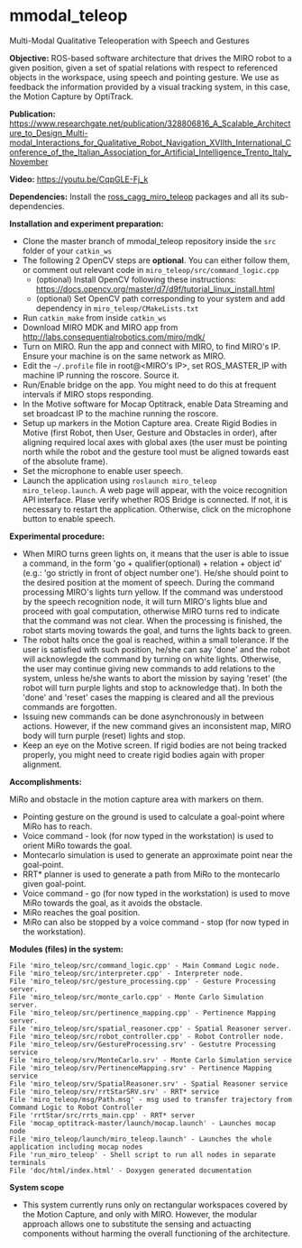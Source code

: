 # mmodal_teleop
Multi-Modal Qualitative Teleoperation with Speech and Gestures

**Objective:**
ROS-based software architecture that drives the MIRO robot to a given position, given a set of spatial relations with respect to referenced objects in the workspace, using speech and pointing gesture. We use as feedback the information provided by a visual tracking system, in this case, the Motion Capture by OptiTrack.

**Publication:**
https://www.researchgate.net/publication/328806816_A_Scalable_Architecture_to_Design_Multi-modal_Interactions_for_Qualitative_Robot_Navigation_XVIIth_International_Conference_of_the_Italian_Association_for_Artificial_Intelligence_Trento_Italy_November

**Video:**
https://youtu.be/CqpGLE-Fj_k

**Dependencies:**
Install the [ross_cagg_miro_teleop](https://github.com/EmaroLab/ros_cagg_miro_teleop) packages and all its sub-dependencies.

**Installation and experiment preparation:**
- Clone the master branch of mmodal_teleop repository inside the `src` folder of your `catkin_ws`
- The following 2 OpenCV steps are **optional**. You can either follow them, or comment out relevant code in `miro_teleop/src/command_logic.cpp`
    - (optional) Install OpenCV following these instructions: https://docs.opencv.org/master/d7/d9f/tutorial_linux_install.html
    - (optional) Set OpenCV path corresponding to your system and add dependency in `miro_teleop/CMakeLists.txt`
- Run `catkin_make` from inside `catkin_ws`
- Download MIRO MDK and MIRO app from http://labs.consequentialrobotics.com/miro/mdk/
- Turn on MIRO. Run the app and connect with MIRO, to find MIRO's IP. Ensure your machine is on the same network as MIRO.
- Edit the `~/.profile` file in root@<MIRO's IP>, set ROS_MASTER_IP with machine IP running the roscore. Source it.
- Run/Enable bridge on the app. You might need to do this at frequent intervals if MIRO stops responding.
- In the Motive software for Mocap Optitrack, enable Data Streaming and set broadcast IP to the machine running the roscore.
- Setup up markers in the Motion Capture area. Create Rigid Bodies in Motive (first Robot, then User, Gesture and Obstacles in order), after aligning required local axes with global axes (the user must be pointing north while the robot and the gesture tool must be aligned towards east of the absolute frame).
- Set the microphone to enable user speech.
- Launch the application using `roslaunch miro_teleop miro_teleop.launch`. A web page will appear, with the voice recognition API interface. Plase verify whether ROS Bridge is connected. If not, it is necessary to restart the application. Otherwise, click on the microphone button to enable speech.

**Experimental procedure:**
- When MIRO turns green lights on, it means that the user is able to issue a command, in the form 'go + qualifier(optional) + relation + object id' (e.g.: 'go strictly in front of object number one'). He/she should point to the desired position at the moment of speech. During the command processing MIRO's lights turn yellow. If the command was understood by the speech recognition node, it will turn MIRO's lights blue and proceed with goal computation, otherwise MIRO turns red to indicate that the command was not clear. When the processing is finished, the robot starts moving towards the goal, and turns the lights back to green.
- The robot halts once the goal is reached, within a small tolerance. If the user is satisfied with such position, he/she can say 'done' and the robot will acknowlegde the command by turning on white lights. Otherwise, the user may continue giving new commands to add relations to the system, unless he/she wants to abort the mission by saying 'reset' (the robot will turn purple lights and stop to acknowledge that). In both the 'done' and 'reset' cases the mapping is cleared and all the previous commands are forgotten.
- Issuing new commands can be done asynchronously in between actions. However, if the new command gives an inconsistent map, MIRO body will turn purple (reset) lights and stop.
- Keep an eye on the Motive screen. If rigid bodies are not being tracked properly, you might need to create rigid bodies again with proper alignment.


**Accomplishments:**

MiRo and obstacle in the motion capture area with markers on them.

- Pointing gesture on the ground is used to calculate a goal-point where MiRo has to reach.
- Voice command - look (for now typed in the workstation) is used to orient MiRo towards the goal.
- Montecarlo simulation is used to generate an approximate point near the goal-point.
- RRT* planner is used to generate a path from MiRo to the montecarlo given goal-point.
- Voice command - go (for now typed in the workstation) is used to move MiRo towards the goal, as it avoids the obstacle.
- MiRo reaches the goal position.
- MiRo can also be stopped by a voice command - stop (for now typed in the workstation).

 
**Modules (files) in the system:**

    File 'miro_teleop/src/command_logic.cpp' - Main Command Logic node.
    File 'miro_teleop/src/interpreter.cpp' - Interpreter node.
    File 'miro_teleop/src/gesture_processing.cpp' - Gesture Processing server.
    File 'miro_teleop/src/monte_carlo.cpp' - Monte Carlo Simulation server.
    File 'miro_teleop/src/pertinence_mapping.cpp' - Pertinence Mapping server.
    File 'miro_teleop/src/spatial_reasoner.cpp' - Spatial Reasoner server.
    File 'miro_teleop/src/robot_controller.cpp' - Robot Controller node.
    File 'miro_teleop/srv/GestureProcessing.srv' - Gestutre Processing service
    File 'miro_teleop/srv/MonteCarlo.srv' - Monte Carlo Simulation service
    File 'miro_teleop/srv/PertinenceMapping.srv' - Pertinence Mapping service
    File 'miro_teleop/srv/SpatialReasoner.srv' - Spatial Reasoner service
    File 'miro_teleop/srv/rrtStarSRV.srv' - RRT* service
    File 'miro_teleop/msg/Path.msg' - msg used to transfer trajectory from Command Logic to Robot Controller
    File 'rrtStar/src/rrts_main.cpp' - RRT* server
    File 'mocap_optitrack-master/launch/mocap.launch' - Launches mocap node
    File 'miro_teleop/launch/miro_teleop.launch' - Launches the whole application including mocap nodes
    File 'run_miro_teleop' - Shell script to run all nodes in separate terminals
    File 'doc/html/index.html' - Doxygen generated documentation

 
**System scope**
 - This system currently runs only on rectangular workspaces covered by the Motion Capture, and only with MIRO. However, the modular approach allows one to substitute the sensing and actuacting components without harming the overall functioning of the architecture.

